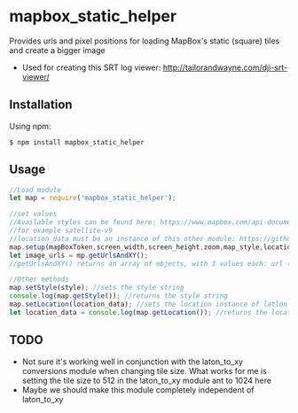 # mapbox_static_helper
Provides urls and pixel positions for loading MapBox's static (square) tiles and create a bigger image

- Used for creating this SRT log viewer: http://tailorandwayne.com/dji-srt-viewer/

## Installation

Using npm:
```shell
$ npm install mapbox_static_helper
```

## Usage
```js
//Load module
let map = require('mapbox_static_helper');

//set values
//Available styles can be found here: https://www.mapbox.com/api-documentation/#styles
//for example satellite-v9
//location_data must be an instance of this other module: https://github.com/JuanIrache/latlon_to_xy
map.setup(mapBoxToken,screen_width,screen_height,zoom,map_style,location_data,tile_size);
let image_urls = mp.getUrlsAndXY();
//getUrlsAndXY() returns an array of objects, with 3 values each: url (string), x and y (center position of image on screen)

//Other methods
map.setStyle(style); //sets the style string
console.log(map.getStyle()); //returns the style string
map.setLocation(location_data); //sets the location instance of latlon_to_xy
let location_data = console.log(map.getLocation()); //returns the location instance of latlon_to_xy

```

## TODO
- Not sure it's working well in conjunction with the laton_to_xy conversions module when changing tile size. What works for me is setting the tile size to 512 in the laton_to_xy module ant to 1024 here
- Maybe we should make this module completely independent of laton_to_xy
